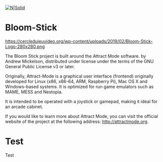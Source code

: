 [![N|Solid](https://cercledujeuvideo.org/wp-content/uploads/2019/02/Bloom-Stick-Logo-280x280.png)](https://cercledujeuvideo.org/bloom-stick/)
# Bloom-Stick

https://cercledujeuvideo.org/wp-content/uploads/2019/02/Bloom-Stick-Logo-280x280.png

The Bloom Stick project is built around the Attract Mode software. 
by Andrew Mickelson, distributed under license under the terms 
of the GNU General Public License v3 or later.

Originally, Attract-Mode is a graphical user interface (frontend) 
originally developed for Linux (x86, x86-64, ARM, Raspberry Pi), 
Mac OS X and Windows-based systems. It is optimized for 
run game emulators such as MAME, MESS and Nestopia.  

It is intended to be operated with a joystick or gamepad, 
making it ideal for an arcade cabinet.

If you would like to learn more about Attract Mode, you can visit 
the official website of the project at the following address: <http://attractmode.org>.

# Test
Test
